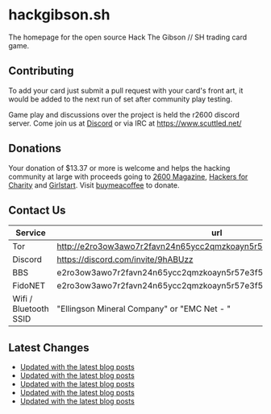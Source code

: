 # hackgibson.sh
The homepage for the open source Hack The Gibson // SH trading card game.


## Contributing

To add your card just submit a pull request with your card's front art, it would be added to the next run of set after community play testing.

Game play and discussions over the project is held the r2600 discord server. Come join us at [Discord](https://discord.com/invite/9hABUzz) or via IRC at https://www.scuttled.net/


## Donations

Your donation of $13.37 or more is welcome and helps the hacking community at large with proceeds going to [2600 Magazine](https://2600.com/), [Hackers for Charity](https://hackersforcharity.org) and [Girlstart](https://girlstart.org).  Visit [buymeacoffee](https://www.buymeacoffee.com/hackgibson.sh) to donate.


## Contact Us

Service | url
-|-
Tor | http://e2ro3ow3awo7r2favn24n65ycc2qmzkoayn5r57e3f56nvjwdcgg32ad.onion
Discord | https://discord.com/invite/9hABUzz
BBS | e2ro3ow3awo7r2favn24n65ycc2qmzkoayn5r57e3f56nvjwdcgg32ad.onion:23
FidoNET | e2ro3ow3awo7r2favn24n65ycc2qmzkoayn5r57e3f56nvjwdcgg32ad.onion:24554
Wifi / Bluetooth SSID | "Ellingson Mineral Company" or "EMC Net - <fidonet address>"

## Latest Changes
<!-- BLOG-POST-LIST:START -->
- [Updated with the latest blog posts](https://github.com/DFW2600/hackgibson.sh/commit/67f65a96f1281848d006ba08e9c3c1118ac770d2)
- [Updated with the latest blog posts](https://github.com/DFW2600/hackgibson.sh/commit/8535cab3fe983b1c82849d85b4ebb3116e4269dd)
- [Updated with the latest blog posts](https://github.com/DFW2600/hackgibson.sh/commit/e3c8e40ebe1f1bf80e015fa3a9aa9a9ab7c45c0b)
- [Updated with the latest blog posts](https://github.com/DFW2600/hackgibson.sh/commit/67d3958e55ac0ced0acdaae6386fb252ab5f96d9)
- [Updated with the latest blog posts](https://github.com/DFW2600/hackgibson.sh/commit/5fccb143d722245c61aaca5b6ff635e1c18c497f)
<!-- BLOG-POST-LIST:END -->
